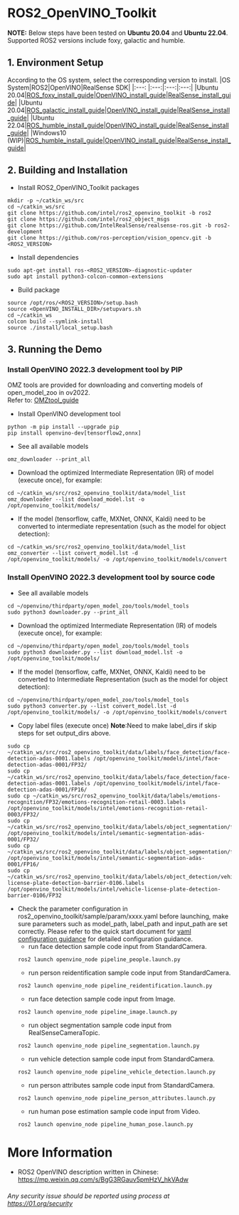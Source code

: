 # ROS2_OpenVINO_Toolkit

**NOTE:**
Below steps have been tested on **Ubuntu 20.04** and **Ubuntu 22.04**.
Supported ROS2 versions include foxy, galactic and humble.

## 1. Environment Setup
According to the OS system, select the corresponding version to install. 
|OS System|ROS2|OpenVINO|RealSense SDK|
|:---: |:---:|:---:|:---:|
|Ubuntu 20.04|[ROS_foxy_install_guide](https://docs.ros.org/en/foxy/Installation/Ubuntu-Install-Debians.html)|[OpenVINO_install_guide](https://docs.openvino.ai/2022.3/openvino_docs_install_guides_installing_openvino_apt.html#doxid-openvino-docs-install-guides-installing-openvino-apt)|[RealSense_install_guide](https://github.com/IntelRealSense/librealsense/blob/master/doc/distribution_linux.md)|
|Ubuntu 20.04|[ROS_galactic_install_guide](https://docs.ros.org/en/galactic/Installation/Ubuntu-Install-Debians.html)|[OpenVINO_install_guide](https://docs.openvino.ai/2022.3/openvino_docs_install_guides_installing_openvino_apt.html#doxid-openvino-docs-install-guides-installing-openvino-apt)|[RealSense_install_guide](https://github.com/IntelRealSense/librealsense/blob/master/doc/distribution_linux.md)|
|Ubuntu 22.04|[ROS_humble_install_guide](https://docs.ros.org/en/humble/Installation/Ubuntu-Install-Debians.html)|[OpenVINO_install_guide](https://docs.openvino.ai/2022.3/openvino_docs_install_guides_installing_openvino_apt.html#doxid-openvino-docs-install-guides-installing-openvino-apt)|[RealSense_install_guide](https://github.com/IntelRealSense/librealsense/blob/master/doc/installation.md)|
|Windows10 (WIP)|[ROS_humble_install_guide](https://docs.ros.org/en/humble/Installation/Windows-Install-Binary.html)|[OpenVINO_install_guide](https://docs.openvino.ai/latest/openvino_docs_install_guides_installing_openvino_windows_header.html#doxid-openvino-docs-install-guides-installing-openvino-windows-header)|[RealSense_install_guide](https://github.com/IntelRealSense/librealsense/blob/master/doc/distribution_windows.md)|

## 2. Building and Installation
* Install ROS2_OpenVINO_Toolkit packages
```
mkdir -p ~/catkin_ws/src
cd ~/catkin_ws/src
git clone https://github.com/intel/ros2_openvino_toolkit -b ros2
git clone https://github.com/intel/ros2_object_msgs
git clone https://github.com/IntelRealSense/realsense-ros.git -b ros2-development
git clone https://github.com/ros-perception/vision_opencv.git -b <ROS2_VERSION>
```
* Install dependencies
```
sudo apt-get install ros-<ROS2_VERSION>-diagnostic-updater
sudo apt install python3-colcon-common-extensions
```
* Build package
```
source /opt/ros/<ROS2_VERSION>/setup.bash 
source <OpenVINO_INSTALL_DIR>/setupvars.sh
cd ~/catkin_ws
colcon build --symlink-install
source ./install/local_setup.bash
```

## 3. Running the Demo
### Install OpenVINO 2022.3 development tool by PIP
OMZ tools are provided for downloading and converting models of open_model_zoo in ov2022.</br>
Refer to: [OMZtool_guide](https://pypi.org/project/openvino-dev/)
* Install OpenVINO development tool
```
python -m pip install --upgrade pip
pip install openvino-dev[tensorflow2,onnx]
``` 

* See all available models
```
omz_downloader --print_all
```

* Download the optimized Intermediate Representation (IR) of model (execute once), for example:
```
cd ~/catkin_ws/src/ros2_openvino_toolkit/data/model_list
omz_downloader --list download_model.lst -o /opt/openvino_toolkit/models/
```

* If the model (tensorflow, caffe, MXNet, ONNX, Kaldi) need to be converted to intermediate representation (such as the model for object detection):
```
cd ~/catkin_ws/src/ros2_openvino_toolkit/data/model_list
omz_converter --list convert_model.lst -d /opt/openvino_toolkit/models/ -o /opt/openvino_toolkit/models/convert
```
### Install OpenVINO 2022.3 development tool by source code
* See all available models
```
cd ~/openvino/thirdparty/open_model_zoo/tools/model_tools
sudo python3 downloader.py --print_all
```

* Download the optimized Intermediate Representation (IR) of models (execute once), for example:
```
cd ~/openvino/thirdparty/open_model_zoo/tools/model_tools
sudo python3 downloader.py --list download_model.lst -o /opt/openvino_toolkit/models/
```

* If the model (tensorflow, caffe, MXNet, ONNX, Kaldi) need to be converted to Intermediate Representation (such as the model for object detection):
```
cd ~/openvino/thirdparty/open_model_zoo/tools/model_tools
sudo python3 converter.py --list convert_model.lst -d /opt/openvino_toolkit/models/ -o /opt/openvino_toolkit/models/convert
```

* Copy label files (execute once)
**Note**:Need to make label_dirs if skip steps for set output_dirs above.
```
sudo cp ~/catkin_ws/src/ros2_openvino_toolkit/data/labels/face_detection/face-detection-adas-0001.labels /opt/openvino_toolkit/models/intel/face-detection-adas-0001/FP32/
sudo cp ~/catkin_ws/src/ros2_openvino_toolkit/data/labels/face_detection/face-detection-adas-0001.labels /opt/openvino_toolkit/models/intel/face-detection-adas-0001/FP16/
sudo cp ~/catkin_ws/src/ros2_openvino_toolkit/data/labels/emotions-recognition/FP32/emotions-recognition-retail-0003.labels /opt/openvino_toolkit/models/intel/emotions-recognition-retail-0003/FP32/
sudo cp ~/catkin_ws/src/ros2_openvino_toolkit/data/labels/object_segmentation/frozen_inference_graph.labels /opt/openvino_toolkit/models/intel/semantic-segmentation-adas-0001/FP32/
sudo cp ~/catkin_ws/src/ros2_openvino_toolkit/data/labels/object_segmentation/frozen_inference_graph.labels /opt/openvino_toolkit/models/intel/semantic-segmentation-adas-0001/FP16/
sudo cp ~/catkin_ws/src/ros2_openvino_toolkit/data/labels/object_detection/vehicle-license-plate-detection-barrier-0106.labels /opt/openvino_toolkit/models/intel/vehicle-license-plate-detection-barrier-0106/FP32
```

* Check the parameter configuration in ros2_openvino_toolkit/sample/param/xxxx.yaml before launching, make sure parameters such as model_path, label_path and input_path are set correctly. Please refer to the quick start document for [yaml configuration guidance](./yaml_configuration_guide.md) for detailed configuration guidance.
  * run face detection sample code input from StandardCamera.
  ```
  ros2 launch openvino_node pipeline_people.launch.py
  ```
  * run person reidentification sample code input from StandardCamera.
  ```
  ros2 launch openvino_node pipeline_reidentification.launch.py
  ```
  * run face detection sample code input from Image.
  ```
  ros2 launch openvino_node pipeline_image.launch.py
  ```
  * run object segmentation sample code input from RealSenseCameraTopic.
  ```
  ros2 launch openvino_node pipeline_segmentation.launch.py
  ```
  * run vehicle detection sample code input from StandardCamera.
  ```
  ros2 launch openvino_node pipeline_vehicle_detection.launch.py
  ```
  * run person attributes sample code input from StandardCamera.
  ```
  ros2 launch openvino_node pipeline_person_attributes.launch.py
  ```
  * run human pose estimation sample code input from Video.
  ```
  ros2 launch openvino_node pipeline_human_pose.launch.py
  ```

# More Information
* ROS2 OpenVINO description written in Chinese: https://mp.weixin.qq.com/s/BgG3RGauv5pmHzV_hkVAdw

###### *Any security issue should be reported using process at https://01.org/security*

